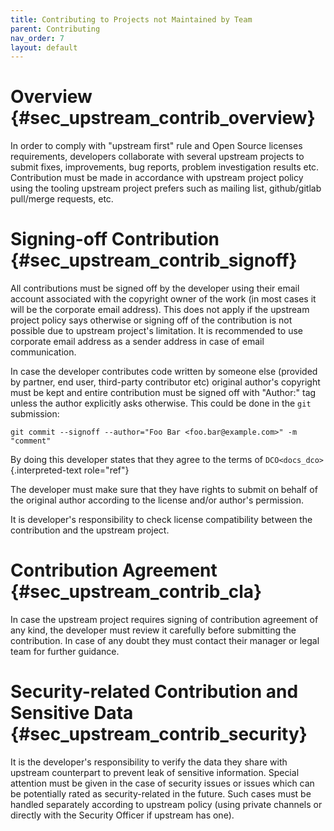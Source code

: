 ```yaml
---
title: Contributing to Projects not Maintained by Team
parent: Contributing
nav_order: 7
layout: default
---
```


# Overview {#sec_upstream_contrib_overview}

In order to comply with \"upstream first\" rule and Open Source licenses
requirements, developers collaborate with several upstream projects to
submit fixes, improvements, bug reports, problem investigation results
etc. Contribution must be made in accordance with upstream project
policy using the tooling upstream project prefers such as mailing list,
github/gitlab pull/merge requests, etc.

# Signing-off Contribution {#sec_upstream_contrib_signoff}

All contributions must be signed off by the developer using their email
account associated with the copyright owner of the work (in most cases
it will be the corporate email address). This does not apply if the
upstream project policy says otherwise or signing off of the
contribution is not possible due to upstream project\'s limitation. It
is recommended to use corporate email address as a sender address in
case of email communication.

In case the developer contributes code written by someone else (provided
by partner, end user, third-party contributor etc) original author\'s
copyright must be kept and entire contribution must be signed off with
\"Author:\" tag unless the author explicitly asks otherwise. This could
be done in the `git` submission:

```text
git commit --signoff --author="Foo Bar <foo.bar@example.com>" -m "comment"
```

By doing this developer states that they agree to the terms of
`DCO<docs_dco>`{.interpreted-text role="ref"}

The developer must make sure that they have rights to submit on behalf
of the original author according to the license and/or author\'s
permission.

It is developer\'s responsibility to check license compatibility between
the contribution and the upstream project.

# Contribution Agreement {#sec_upstream_contrib_cla}

In case the upstream project requires signing of contribution agreement
of any kind, the developer must review it carefully before submitting
the contribution. In case of any doubt they must contact their manager
or legal team for further guidance.

# Security-related Contribution and Sensitive Data {#sec_upstream_contrib_security}

It is the developer\'s responsibility to verify the data they share with
upstream counterpart to prevent leak of sensitive information. Special
attention must be given in the case of security issues or issues which
can be potentially rated as security-related in the future. Such cases
must be handled separately according to upstream policy (using private
channels or directly with the Security Officer if upstream has one).
